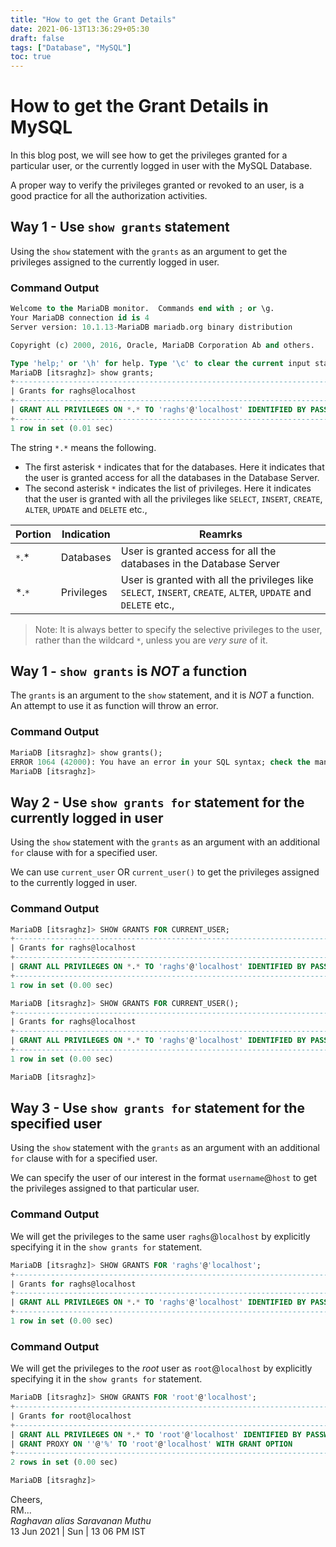 ```yaml
---
title: "How to get the Grant Details"
date: 2021-06-13T13:36:29+05:30
draft: false
tags: ["Database", "MySQL"]
toc: true
---
```


# How to get the Grant Details in MySQL

In this blog post, we will see how to get the privileges granted for a particular user, or the currently logged in 
user with the MySQL Database. 

A proper way to verify the privileges granted or revoked to an user, is a good practice for all the authorization activities.

<!--more-->

## Way 1 - Use `show grants`  statement

Using the `show` statement with the `grants` as an argument to get the privileges assigned to the currently logged in user. 

### Command Output

```sql
Welcome to the MariaDB monitor.  Commands end with ; or \g.
Your MariaDB connection id is 4
Server version: 10.1.13-MariaDB mariadb.org binary distribution

Copyright (c) 2000, 2016, Oracle, MariaDB Corporation Ab and others.

Type 'help;' or '\h' for help. Type '\c' to clear the current input statement.
MariaDB [itsraghz]> show grants;
+-----------------------------------------------------------------------------------------------------------------------+
| Grants for raghs@localhost                                                                                            |
+-----------------------------------------------------------------------------------------------------------------------+
| GRANT ALL PRIVILEGES ON *.* TO 'raghs'@'localhost' IDENTIFIED BY PASSWORD 'A Long Random Encoded String'              |
+-----------------------------------------------------------------------------------------------------------------------+
1 row in set (0.01 sec)
```
The string  `*.*` means the following.

* The first asterisk `*` indicates that for the databases. Here it indicates that the user is granted access for all the databases in the Database Server.
* The second asterisk `*` indicates the list of privileges. Here it indicates that the user is granted with all the privileges like `SELECT`, `INSERT`, `CREATE`, `ALTER`, `UPDATE` and `DELETE` etc., 

| Portion | Indication  | Reamrks  |
| ------- | ----------  | -------- | 
| `*`.*   | Databases   | User is granted access for all the databases in the Database Server |
| *.`*`   | Privileges  | User is granted with all the privileges like `SELECT`, `INSERT`, `CREATE`, `ALTER`, `UPDATE` and `DELETE` etc.,  |

> Note: It is always better to specify the selective privileges to the user, rather than the wildcard `*`, unless you are *very sure* of it. 

## Way 1 - `show grants` is *NOT* a function 

The `grants` is an argument to the `show` statement, and it is *NOT* a function. An attempt to use it as function will throw an error.

### Command Output 

```sql
MariaDB [itsraghz]> show grants();
ERROR 1064 (42000): You have an error in your SQL syntax; check the manual that corresponds to your MariaDB server version for the right syntax to use near '()' at line 1
MariaDB [itsraghz]>
```
## Way 2 - Use `show grants for`  statement for the currently logged in user

Using the `show` statement with the `grants` as an argument with an additional `for` clause with for a specified user. 

We can use `current_user` OR `current_user()` to get the privileges assigned to the currently logged in user. 

### Command Output

```sql
MariaDB [itsraghz]> SHOW GRANTS FOR CURRENT_USER;
+-----------------------------------------------------------------------------------------------------------------------+
| Grants for raghs@localhost                                                                                            |
+-----------------------------------------------------------------------------------------------------------------------+
| GRANT ALL PRIVILEGES ON *.* TO 'raghs'@'localhost' IDENTIFIED BY PASSWORD 'A_Long_Encoded_String_Of_Password'         |
+-----------------------------------------------------------------------------------------------------------------------+
1 row in set (0.00 sec)

MariaDB [itsraghz]> SHOW GRANTS FOR CURRENT_USER();
+-----------------------------------------------------------------------------------------------------------------------+
| Grants for raghs@localhost                                                                                            |
+-----------------------------------------------------------------------------------------------------------------------+
| GRANT ALL PRIVILEGES ON *.* TO 'raghs'@'localhost' IDENTIFIED BY PASSWORD 'A_Long_Encoded_String_Of_Password'         |
+-----------------------------------------------------------------------------------------------------------------------+
1 row in set (0.00 sec)

MariaDB [itsraghz]>
```

## Way 3 - Use `show grants for`  statement for the specified user

Using the `show` statement with the `grants` as an argument with an additional `for` clause with for a specified user. 

We can specify the user of our interest in the format `username`@`host` to get the privileges assigned to that particular user. 

### Command Output

We will get the privileges to the same user `raghs`@`localhost` by explicitly specifying it in the `show grants for` statement. 

```sql
MariaDB [itsraghz]> SHOW GRANTS FOR 'raghs'@'localhost';
+-----------------------------------------------------------------------------------------------------------------------+
| Grants for raghs@localhost                                                                                            |
+-----------------------------------------------------------------------------------------------------------------------+
| GRANT ALL PRIVILEGES ON *.* TO 'raghs'@'localhost' IDENTIFIED BY PASSWORD 'A_Long_Encoded_String_Of_Password'         |
+-----------------------------------------------------------------------------------------------------------------------+
1 row in set (0.00 sec)
```

### Command Output

We will get the privileges to the *root* user as `root`@`localhost` by explicitly specifying it in the `show grants for` statement. 

```sql
MariaDB [itsraghz]> SHOW GRANTS FOR 'root'@'localhost';
+----------------------------------------------------------------------------------------------------------------------------------------+
| Grants for root@localhost                                                                                                              |
+----------------------------------------------------------------------------------------------------------------------------------------+
| GRANT ALL PRIVILEGES ON *.* TO 'root'@'localhost' IDENTIFIED BY PASSWORD 'A_Long_Encoded_String_Of_Password' WITH GRANT OPTION         |
| GRANT PROXY ON ''@'%' TO 'root'@'localhost' WITH GRANT OPTION                                                                          |
+----------------------------------------------------------------------------------------------------------------------------------------+
2 rows in set (0.00 sec)

MariaDB [itsraghz]>
```

Cheers,\
RM...\
_Raghavan alias Saravanan Muthu_\
13 Jun 2021 | Sun | 13 06 PM IST
